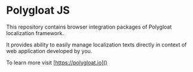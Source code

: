 # Polygloat JS

This repository contains browser integration packages of Polygloat localization framework.

It provides ability to easily manage localization texts directly in context of web application developed by you.

To learn more visit [https://polygloat.io]()